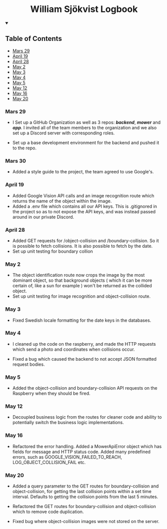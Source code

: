 <h1 align="center">William Sjökvist Logbook</h1>

<details open="open">
  <summary><h2>Table of Contents</h2></summary>

- [Mars 29](#Mars-29)
- [April 19](#April-19)
- [April 28](#April-28)
- [May 2](#May-2)
- [May 3](#May-3)
- [May 4](#May-4)
- [May 5](#May-5)
- [May 12](#May-12)
- [May 16](#May-16)
- [May 20](#May-20)
</details>

### Mars 29

- I Set up a GitHub Organization as well as 3 repos: ***backend***, ***mower*** and ***app***. I invited all of the team members to the organization and we also set up a Discord server with corresponding roles.

- Set up a base development environment for the backend and pushed it to the repo. 

### Mars 30

- Added a style guide to the project, the team agreed to use Google's. 

### April 19

- Added Google Vision API calls and an image recognition route which returns the name of the object within the image.
- Added a .env file which contains all our API keys. This is .gitignored in the project so as to not expose the API keys, and was instead passed around in our private Discord.

### April 28

- Added GET requests for /object-collision and /boundary-collision. So it is possible to fetch collisions. It is also possible to fetch by the date.
- Set up unit testing for boundary collion

### May 2

- The object identification route now crops the image by the most dominant object, so that background objects ( which it can be more certain of, like a sun for example ) won't be returned as the collided object.
- Set up unit testing for image recognition and object-collision route.

### May 3

- Fixed Swedish locale formatting for the date keys in the databases.

### May 4

- I cleaned up the code on the raspberry, and made the HTTP requests which send a photo and coordinates when collisions occur. 

- Fixed a bug which caused the backend to not accept JSON formatted request bodies.

### May 5

- Added the object-collision and boundary-collision API requests on the Raspberry when they should be fired. 

### May 12

- Decoupled business logic from the routes for cleaner code and ability to potentially switch the business logic implementations.

### May 16

- Refactored the error handling. Added a MowerApiError object which has fields for message and HTTP status code. Added many predefined errors, such as GOOGLE_VISION_FAILED_TO_REACH, LOG_OBJECT_COLLISION_FAIL etc.

### May 20

- Added a query parameter to the GET routes for boundary-collision and object-collision, for getting the last collision points within a set time interval. Defaults to getting the collision points from the last 5 minutes.

- Refactored the GET routes for boundary-collision and object-collision which to remove code duplication.

- Fixed bug where object-collision images were not stored on the server. 
